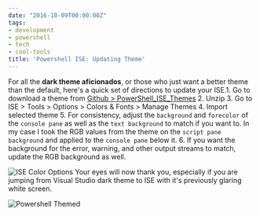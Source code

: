 ```yaml
---
date: "2016-10-09T00:00:00Z"
tags:
- development
- powershell
- tech
- cool-tools
title: 'Powershell ISE: Updating Theme'
---
```


For all the **dark theme aficionados**, or those who just want a better theme than the default, here's a quick set of directions to update your ISE.1. Go to download a theme from [Github > PowerShell_ISE_Themes](http://bit.ly/29DNVu2)
2. Unzip
3. Go to ISE > Tools > Options > Colors & Fonts > Manage Themes
4. Import selected theme
5. For consistency, adjust the `background` and `forecolor` of the `console pane` as well as the `text background` to match if you want to. In my case I took the RGB values from the theme on the `script pane background` and applied to the `console pane` below it.
6. If you want the background for the error, warning, and other output streams to match, update the RGB background as well.

![ISE Color Options](/images/2016-07-13_10-07-40.png)
Your eyes will now thank you, especially if you are jumping from Visual Studio dark theme to ISE with it's previously glaring white screen.

![Powershell Themed](/images/2016-07-13_10-02-58_powershell_ise_themed.png)
